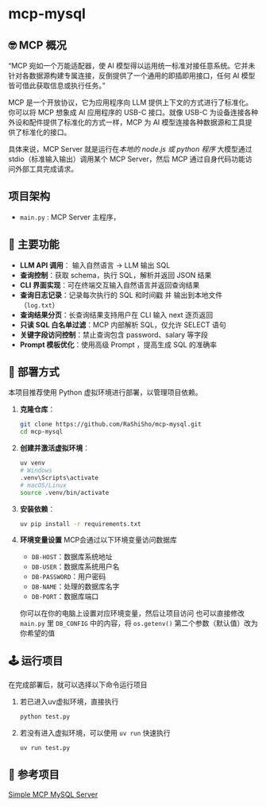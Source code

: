 # mcp-mysql

## 🤓 MCP 概况

“MCP 宛如一个万能适配器，使 AI 模型得以运用统一标准对接任意系统。它并未针对各数据源构建专属连接，反倒提供了一个通用的即插即用接口，任何 AI 模型皆可借此获取信息或执行任务。”

MCP 是一个开放协议，它为应用程序向 LLM 提供上下文的方式进行了标准化。你可以将 MCP 想象成 AI 应用程序的 USB-C 接口。就像 USB-C 为设备连接各种外设和配件提供了标准化的方式一样，MCP 为 AI 模型连接各种数据源和工具提供了标准化的接口。

具体来说，MCP Server 就是运行在*本地的 node.js 或 python 程序*
大模型通过 stdio（标准输入输出）调用某个 MCP Server，然后 MCP 通过自身代码功能访问外部工具完成请求。


## 项目架构
- `main.py` : MCP Server 主程序，


## 🔧 主要功能

- **LLM API 调用**： 输入自然语言 → LLM 输出 SQL
- **查询控制**：获取 schema，执行 SQL，解析并返回 JSON 结果
- **CLI 界面实现**：可在终端交互输入自然语言并返回查询结果
- **查询日志记录**：记录每次执行的 SQL 和时间戳 并 输出到本地文件（`log.txt`）
- **查询结果分页**：长查询结果支持用户在 CLI 输入 next 逐页返回
- **只读 SQL 白名单过滤**：MCP 内部解析 SQL，仅允许 SELECT 语句
- **关键字段访问控制**：禁止查询包含 password、salary 等字段
- **Prompt 模板优化**：使用高级 Prompt ，提高生成 SQL 的准确率


## 📄 部署方式
本项目推荐使用 Python 虚拟环境进行部署，以管理项目依赖。

1.  **克隆仓库**：
    ```bash
    git clone https://github.com/RaShiSho/mcp-mysql.git
    cd mcp-mysql
    ```

2.  **创建并激活虚拟环境**：
    ```bash
    uv venv
    # Windows
    .venv\Scripts\activate
    # macOS/Linux
    source .venv/bin/activate
    ```

3.  **安装依赖**：

	```bash
    uv pip install -r requirements.txt
    ```

4. **环境变量设置**
    MCP会通过以下环境变量访问数据库
    - `DB-HOST`：数据库系统地址
    - `DB-USER`：数据库系统用户名
    - `DB-PASSWORD`：用户密码
    - `DB-NAME`：处理的数据库名字
    - `DB-PORT`：数据库端口

    你可以在你的电脑上设置对应环境变量，然后让项目访问
    也可以直接修改 `main.py` 里 `DB_CONFIG` 中的内容，将 `os.getenv()` 第二个参数（默认值）改为你希望的值


## 🕹️ 运行项目

在完成部署后，就可以选择以下命令运行项目

1. 若已进入uv虚拟环境，直接执行
    ```bash
    python test.py
    ```
2. 若没有进入虚拟环境，可以使用 `uv run` 快速执行
    ```bash
    uv run test.py
    ```


## 🫡 参考项目

[Simple MCP MySQL Server](https://github.com/alexcc4/mcp-mysql-server)

